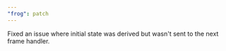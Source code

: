 ```yaml
---
"frog": patch
---
```


Fixed an issue where initial state was derived but wasn't sent to the next frame handler.
